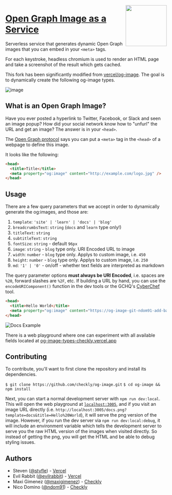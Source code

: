 <a href="https://vercel.com/new/project?template=vercel/og-image"><img width="128" src="https://vercel.com/button" align="right"></a>

# [Open Graph Image as a Service](https://og-image.vercel.app)

Serverless service that generates dynamic Open Graph images that you can embed in your `<meta>` tags.

For each keystroke, headless chromium is used to render an HTML page and take a screenshot of the result which gets cached.

This fork has been significantly modified from [vercel/og-image](https://github.com/vercel/og-image). The goal is to dynamically create the following og-image types.

![image](https://user-images.githubusercontent.com/7415984/130135123-820a6de1-ca17-43dd-b4b5-239096b3f1f1.png)

## What is an Open Graph Image?

Have you ever posted a hyperlink to Twitter, Facebook, or Slack and seen an image popup?
How did your social network know how to "unfurl" the URL and get an image?
The answer is in your `<head>`.

The [Open Graph protocol](http://ogp.me) says you can put a `<meta>` tag in the `<head>` of a webpage to define this image.

It looks like the following:

```html
<head>
  <title>Title</title>
  <meta property="og:image" content="http://example.com/logo.jpg" />
</head>
```

## Usage

There are a few query parameters that we accept in order to dynamically generate the og:images, and those are:

1. `template`: `'site' | 'learn' | 'docs' | 'blog'`
2. `breadcrumbsText`: `string` (`docs` and `learn` type only!)
3. `titleText`: `string`
4. `subtitleText`: `string`
5. `fontSize`: `string` - default `96px`
6. `image`: `string` - `blog` type only. URI Encoded URL to image
7. `width`: `number` - `blog` type only. Applys to custom image, i.e. `450`
8. `height`: `number` - `blog` type only. Applys to custom image, i.e. `250`
9. `md`: `'1' | '0'` - on/off - whether text fields are interpreted as markdown

The query parameter options **must always be URI Encoded**, i.e. spaces are `%20`, forward slashes are `%2F`, etc. If building a URL by hand, you can use the `encodeURIComponent()` function in the dev tools or the GCHQ's [CyberChef](https://gchq.github.io/CyberChef/#recipe=URL_Encode(false)&input=) tool.

```html
<head>
  <title>Hello World</title>
  <meta property="og:image" content="https://og-image-git-ndom91-add-base-img-types-checkly.vercel.app/docs.png?titleText=**Scraping%2520%2526%2520asserting%2520on%2520a%2520page**&subtitleText=Any%2520standard%2520Node.js%2520script%2520that%2520successfully%2520finishes%2520an%2520execution%2520is%2520a%2520valid%252C%2520passing%2520browser%2520check.&breadcrumbsText=Checkly%2520Docs%2520%252F%2520Headless%2520Automation%2520%252F%2520Basics%2520Debugging&template=docs&md=1&fontSize=50px" />
</head>
```

![Docs Example](https://user-images.githubusercontent.com/7415984/130284244-d6711cc7-097c-45db-8423-5946691c87ab.png)

There is a web playground where one can experiment with all available fields located at [og-image-types-checkly.vercel.app](https://og-image-git-ndom91-add-base-img-types-checkly.vercel.app)

## Contributing

To contribute, you'll want to first clone the repository and install its dependencies.

`$ git clone https://github.com/checkly/og-image.git`
`$ cd og-image && npm install`

Next, you can start a normal development server with `npm run dev:local`. This will open the web playground at [`localhost:3005`](http://localhost:3005), and if you visit an image URL directly (i.e. `http://localhost:3005/docs.png?template=docs&title=Hello%20World`), it will serve the png version of the image. However, if you run the dev server via `npm run dev:local:debug`, it will include an environment variable which tells the development server to serve you the raw HTML version of the images when visited directly. So instead of getting the png, you will get the HTML and be able to debug styling issues.


## Authors

- Steven ([@styfle](https://twitter.com/styfle)) - [Vercel](https://vercel.com)
- Evil Rabbit ([@evilrabbit](https://twitter.com/evilrabbit_)) - [Vercel](https://vercel.com)
- Maxi Gimenez ([@maxigimenez](https://github.com/maxigimenez)) - [Checkly](https://checklyhq.com)
- Nico Domino ([@ndom91](https://github.com/ndom91)) - [Checkly](https://checklyhq.com)
